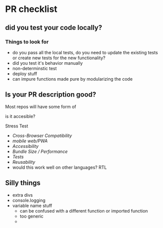 # PR checklist

## did you test your code locally?

### Things to look for

* do you pass all the local tests, do you need to update the existing tests or create new tests for the new functionality?
* did you test it's behavior manually
* non-determinstic test
* deploy stuff
* can impure functions made pure by modularizing the code

## Is your PR description good?
Most repos will have some form of

is it accesible?

Stress Test
* *Cross-Browser Compatibility*
* *mobile web/PWA*
* *Accessibility*
* *Bundle Size / *Performance**
* *Tests*
* *Reusability*
* would this work well on other languages? RTL

## Silly things
* extra divs
* console.logging
* variable name stuff
  * can be confused with a different function or imported function
  * too generic
  *

